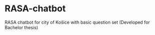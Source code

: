 # RASA-chatbot
RASA chatbot for city of Košice with basic question set (Developed for Bachelor thesis)
